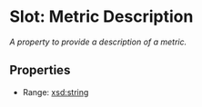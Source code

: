 # Slot: Metric Description
_A property to provide a description of a metric._



<!-- no inheritance hierarchy -->


## Properties

 * Range: [xsd:string](http://www.w3.org/2001/XMLSchema#string)







